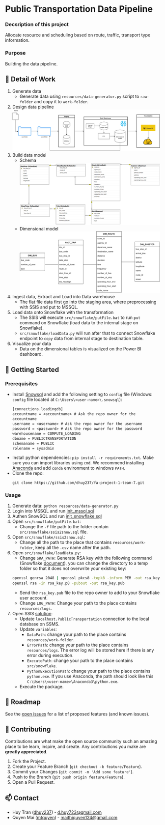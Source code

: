 # Public Transportation Data Pipeline

### Decsription of this project

Allocate resource and scheduling based on route, traffic, transport type information.

### Purpose

Building the data pipeline.

## :bus: Detail of Work
1. Generate data
    - Generate data using `resources/data-generator.py` script to `raw-folder` and copy it to `work-folder`.
2. Design data pipeline 
    ![image](./docs/design.png)
3. Build data model
    - Schema
    ![image](./docs/schema.png)
    - Dimensional model
    ![image](./docs/dimensional-model.png)
4. Ingest data, Extract and Load into Data warehouse
    - The flat file data first go into the staging area, where preprocessing with SSIS and put to MSSQL.
5. Load data onto Snowflake with the transformation
    - The SSIS will execute `src/snowflake/putFile.bat` to run `put` command on Snowflake (load data to the internal stage on Snowflake).
    - `src/snowflake/loadData.py` will run after that to connect Snowflake endpoint to `copy` data from internal stage to destination table.
6. Visualize your data
    - Data on the dimensional tables is visualized on the Power BI dashboard.

## :rocket: Getting Started
### Prerequisites
- Install [Snowsql](https://docs.snowflake.com/en/user-guide/snowsql.html) and add the following setting to `config` file (Windows: `config` file located at `C:\Users\<user-name>\.snowsql`): 
    ```
    [connections.loadingdb]
    accountname = <accountname> # Ask the repo owner for the accountname
    username = <username> # Ask the repo owner for the username
    password = <password> # Ask the repo owner for the password
    warehousename = COMPUTE_LOADING
    dbname = PUBLICTRANSPORTATION
    schemaname = PUBLIC
    rolename = sysadmin
    ```
- Install python dependencies: `pip install -r requirements.txt`. 
    Make sure you can import libraries using `cmd`.
    We recommend installing [Anaconda](https://www.anaconda.com/) and add `conda` environment to windows `PATH`.
- Clone the repo:
    ```
    git clone https://github.com/dhuy237/fa-project-1-team-7.git
    ```

### Usage
1. Generate data: `python resources/data-generator.py`
2. Login into MSSQL and run [init_mssql.sql](./src/mssql/init_mssql.sql)
3. Authen SnowSQL and run [init_snowflake.sql](./src/snowflake/init_snowfalke.sql)
4. Open `src/snowflake/putFile.bat`:
    - Change the `-f` file path to the folder contain `src/snowflake/ssis2snow.sql` file.
5. Open `src/snowflake/ssis2snow.sql`:
    - Change all the path to the place that contains `resources/work-folder`, keep all the `.csv` name after the path.
6. Open `src/snowflake/loadData.py`:
    - Change `SRA_PATH`: Generate RSA key with the following command (Snowflake [document](https://docs.snowflake.com/en/user-guide/key-pair-auth.html)), you can change the directory to a temp folder so that it does not overwrite your existing key:
    ```bash
    openssl genrsa 2048 | openssl pkcs8 -topk8 -inform PEM -out rsa_key.p8
    openssl rsa -in rsa_key.p8 -pubout -out rsa_key.pub
    ```
    - Send the `rsa_key.pub` file to the repo owner to add to your Snowflake user account.
    - Change `LOG_PATH`: Change your path to the place contains `resources/logs`.
7. Open SSIS [solution](./src/project1_team7_FA):
    - Update `localhost.PublicTransportation` connection to the local database on SSMS.
    - Update `variables`:
        - `DataPath`: change your path to the place contains `resources/work-folder`.
        - `ErrorPath`: change your path to the place contains `resources/logs`.
        The error log will be stored here if there is any error during execution.
        - `ExecutePath`: change your path to the place contains `src/snowflake`.
        - `PythonExecutionPath`: change your path to the place contains `python.exe`.
        If you use Anaconda, the path should look like this `C:\Users\<user-name>\Anaconda3\python.exe`.
    - Execute the package.

## :round_pushpin: Roadmap

See the [open issues](https://github.com/dhuy237/fa-project-1-team-7/issues) for a list of proposed features (and known issues).

## :hammer: Contributing

Contributions are what make the open source community such an amazing place to be learn, inspire, and create. Any contributions you make are **greatly appreciated**.

1. Fork the Project.
2. Create your Feature Branch (`git checkout -b feature/Feature`).
3. Commit your Changes (`git commit -m 'Add some feature'`).
4. Push to the Branch (`git push origin feature/Feature`).
5. Open a Pull Request.

## :mailbox: Contact
- Huy Tran ([dhuy237](https://github.com/dhuy237)) - d.huy723@gmail.com
- Quyen Mai ([mtquyen](https://github.com/mtquyen)) - maithiquyen124@gmail.com